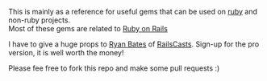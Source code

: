 This is mainly as a reference for useful gems that can be used on [ruby](http://www.ruby-lang.org) and non-ruby projects.  
Most of these gems are related to [Ruby on Rails](http://rubyonrails.org)

I have to give a huge props to [Ryan Bates](https://github.com/ryanb/) of [RailsCasts](http://railscasts.com/). Sign-up for the pro version, it is well worth the money!

Please fee free to fork this repo and make some pull requests :)